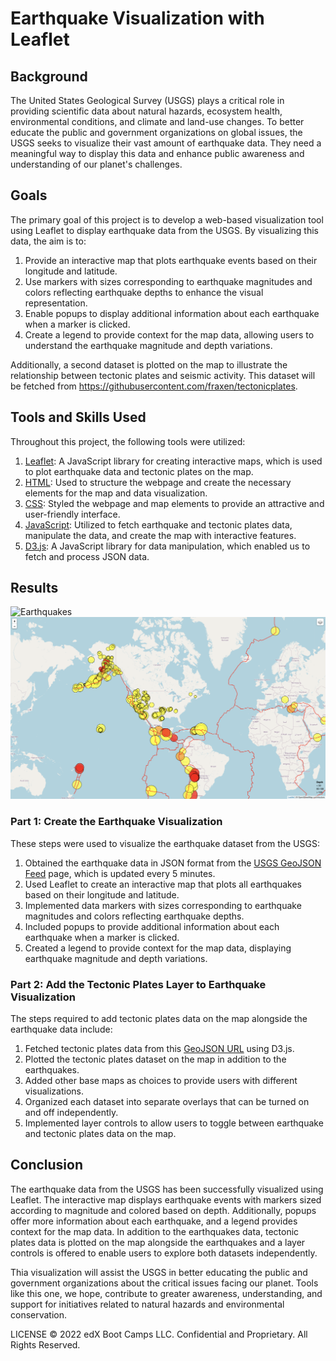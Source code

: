 
# Earthquake Visualization with Leaflet


## Background

The United States Geological Survey (USGS) plays a critical role in providing scientific data about natural hazards, ecosystem health, environmental conditions, and climate and land-use changes. To better educate the public and government organizations on global issues, the USGS seeks to visualize their vast amount of earthquake data. They need a meaningful way to display this data and enhance public awareness and understanding of our planet's challenges.

## Goals

The primary goal of this project is to develop a web-based visualization tool using Leaflet to display earthquake data from the USGS. By visualizing this data, the aim is to:

1. Provide an interactive map that plots earthquake events based on their longitude and latitude.
2. Use markers with sizes corresponding to earthquake magnitudes and colors reflecting earthquake depths to enhance the visual representation.
3. Enable popups to display additional information about each earthquake when a marker is clicked.
4. Create a legend to provide context for the map data, allowing users to understand the earthquake magnitude and depth variations.

Additionally, a second dataset is plotted on the map to illustrate the relationship between tectonic plates and seismic activity. This dataset will be fetched from https://githubusercontent.com/fraxen/tectonicplates.

## Tools and Skills Used

Throughout this project, the following tools were utilized:

1. [Leaflet](https://leafletjs.com/examples/quick-start/): A JavaScript library for creating interactive maps, which is used to plot earthquake data and tectonic plates on the map.
2. [HTML](https://www.w3schools.com/html/): Used to structure the webpage and create the necessary elements for the map and data visualization.
3. [CSS](https://www.w3schools.com/css/): Styled the webpage and map elements to provide an attractive and user-friendly interface.
4. [JavaScript](https://www.w3schools.com/js/): Utilized to fetch earthquake and tectonic plates data, manipulate the data, and create the map with interactive features.
5. [D3.js](https://d3js.org/): A JavaScript library for data manipulation, which enabled us to fetch and process JSON data.

## Results

![Earthquakes](15-Mapping/Leaflet-Challenge/Images/Earthquakes.png)
![Earthquakes and Tectonic Plates](15-Mapping/Leaflet-Challenge/Images/Earthquakes_Tectonic_Plates.png)

### Part 1: Create the Earthquake Visualization

These steps were used to visualize the earthquake dataset from the USGS:

1. Obtained the earthquake data in JSON format from the [USGS GeoJSON Feed](https://earthquake.usgs.gov/earthquakes/feed/v1.0/geojson.php) page, which is updated every 5 minutes.
2. Used Leaflet to create an interactive map that plots all earthquakes based on their longitude and latitude.
3. Implemented data markers with sizes corresponding to earthquake magnitudes and colors reflecting earthquake depths.
4. Included popups to provide additional information about each earthquake when a marker is clicked.
5. Created a legend to provide context for the map data, displaying earthquake magnitude and depth variations.

### Part 2: Add the Tectonic Plates Layer to Earthquake Visualization

The steps required to add tectonic plates data on the map alongside the earthquake data include:

1. Fetched tectonic plates data from this [GeoJSON URL](https://github.com/fraxen/tectonicplates/tree/master/GeoJSON) using D3.js.
2. Plotted the tectonic plates dataset on the map in addition to the earthquakes.
3. Added other base maps as choices to provide users with different visualizations.
4. Organized each dataset into separate overlays that can be turned on and off independently.
5. Implemented layer controls to allow users to toggle between earthquake and tectonic plates data on the map.

## Conclusion

The earthquake data from the USGS has been successfully visualized using Leaflet. The interactive map displays earthquake events with markers sized according to magnitude and colored based on depth. Additionally, popups offer more information about each earthquake, and a legend provides context for the map data. In addition to the earthquakes data, tectonic plates data is plotted on the map alongside the earthquakes and a layer controls is offered to enable users to explore both datasets independently.

Thia visualization will assist the USGS in better educating the public and government organizations about the critical issues facing our planet. Tools like this one, we hope, contribute to greater awareness, understanding, and support for initiatives related to natural hazards and environmental conservation.

LICENSE
© 2022 edX Boot Camps LLC. Confidential and Proprietary. All Rights Reserved.
